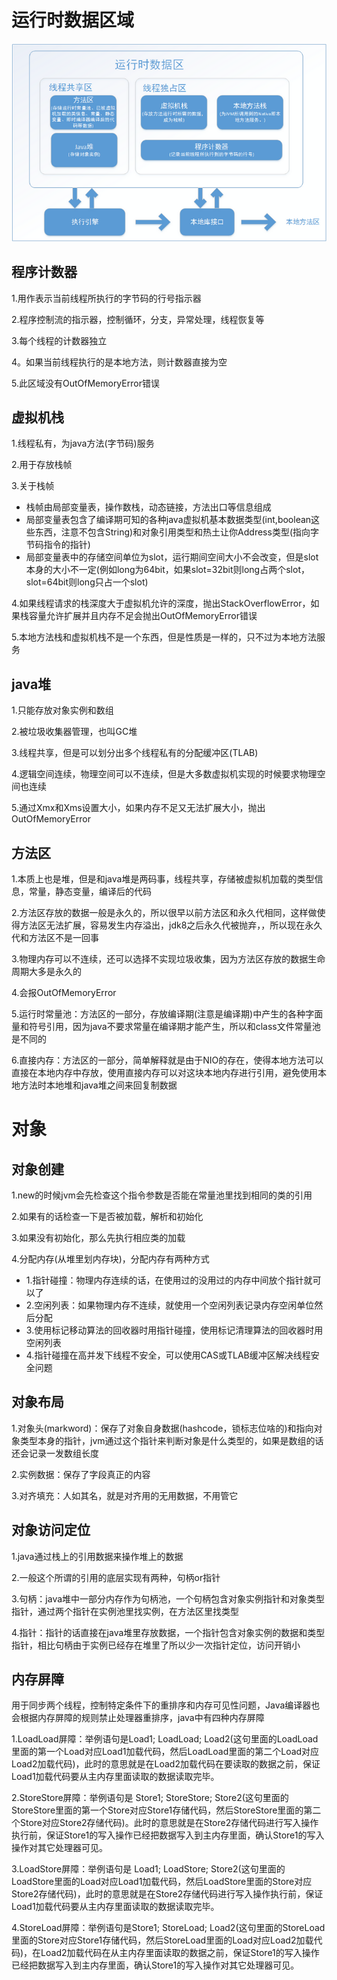 # 运行时数据区域

![all](https://github.com/einQimiaozi/awesome_java_notebook/blob/main/jvm/Resources/665375-20160126212928129-1855187537.png)

## 程序计数器

1.用作表示当前线程所执行的字节码的行号指示器

2.程序控制流的指示器，控制循环，分支，异常处理，线程恢复等

3.每个线程的计数器独立

4。如果当前线程执行的是本地方法，则计数器直接为空

5.此区域没有OutOfMemoryError错误

## 虚拟机栈

1.线程私有，为java方法(字节码)服务

2.用于存放栈帧

3.关于栈帧
  - 栈帧由局部变量表，操作数栈，动态链接，方法出口等信息组成
  - 局部变量表包含了编译期可知的各种java虚拟机基本数据类型(int,boolean这些东西，注意不包含String)和对象引用类型和热土让你Address类型(指向字节码指令的指针)
  - 局部变量表中的存储空间单位为slot，运行期间空间大小不会改变，但是slot本身的大小不一定(例如long为64bit，如果slot=32bit则long占两个slot，slot=64bit则long只占一个slot)

4.如果线程请求的栈深度大于虚拟机允许的深度，抛出StackOverflowError，如果栈容量允许扩展并且内存不足会抛出OutOfMemoryError错误

5.本地方法栈和虚拟机栈不是一个东西，但是性质是一样的，只不过为本地方法服务

## java堆

1.只能存放对象实例和数组

2.被垃圾收集器管理，也叫GC堆

3.线程共享，但是可以划分出多个线程私有的分配缓冲区(TLAB)

4.逻辑空间连续，物理空间可以不连续，但是大多数虚拟机实现的时候要求物理空间也连续

5.通过Xmx和Xms设置大小，如果内存不足又无法扩展大小，抛出OutOfMemoryError

## 方法区

1.本质上也是堆，但是和java堆是两码事，线程共享，存储被虚拟机加载的类型信息，常量，静态变量，编译后的代码

2.方法区存放的数据一般是永久的，所以很早以前方法区和永久代相同，这样做使得方法区无法扩展，容易发生内存溢出，jdk8之后永久代被抛弃，，所以现在永久代和方法区不是一回事

3.物理内存可以不连续，还可以选择不实现垃圾收集，因为方法区存放的数据生命周期大多是永久的

4.会报OutOfMemoryError

5.运行时常量池：方法区的一部分，存放编译期(注意是编译期)中产生的各种字面量和符号引用，因为java不要求常量在编译期才能产生，所以和class文件常量池是不同的

6.直接内存：方法区的一部分，简单解释就是由于NIO的存在，使得本地方法可以直接在本地内存中存放，使用直接内存可以对这块本地内存进行引用，避免使用本地方法时本地堆和java堆之间来回复制数据

# 对象

## 对象创建

1.new的时候jvm会先检查这个指令参数是否能在常量池里找到相同的类的引用

2.如果有的话检查一下是否被加载，解析和初始化

3.如果没有初始化，那么先执行相应类的加载

4.分配内存(从堆里划内存块)，分配内存有两种方式
   - 1.指针碰撞：物理内存连续的话，在使用过的没用过的内存中间放个指针就可以了
   - 2.空闲列表：如果物理内存不连续，就使用一个空闲列表记录内存空闲单位然后分配
   - 3.使用标记移动算法的回收器时用指针碰撞，使用标记清理算法的回收器时用空闲列表
   - 4.指针碰撞在高并发下线程不安全，可以使用CAS或TLAB缓冲区解决线程安全问题
   
## 对象布局

1.对象头(markword)：保存了对象自身数据(hashcode，锁标志位啥的)和指向对象类型本身的指针，jvm通过这个指针来判断对象是什么类型的，如果是数组的话还会记录一发数组长度

2.实例数据：保存了字段真正的内容

3.对齐填充：人如其名，就是对齐用的无用数据，不用管它

## 对象访问定位

1.java通过栈上的引用数据来操作堆上的数据

2.一般这个所谓的引用的底层实现有两种，句柄or指针

3.句柄：java堆中一部分内存作为句柄池，一个句柄包含对象实例指针和对象类型指针，通过两个指针在实例池里找实例，在方法区里找类型

4.指针：指针的话直接在java堆里存放数据，一个指针包含对象实例的数据和类型指针，相比句柄由于实例已经存在堆里了所以少一次指针定位，访问开销小

## 内存屏障

用于同步两个线程，控制特定条件下的重排序和内存可见性问题，Java编译器也会根据内存屏障的规则禁止处理器重排序，java中有四种内存屏障

1.LoadLoad屏障：举例语句是Load1; LoadLoad; Load2(这句里面的LoadLoad里面的第一个Load对应Load1加载代码，然后LoadLoad里面的第二个Load对应Load2加载代码)，此时的意思就是在Load2加载代码在要读取的数据之前，保证Load1加载代码要从主内存里面读取的数据读取完毕。

2.StoreStore屏障：举例语句是 Store1; StoreStore; Store2(这句里面的StoreStore里面的第一个Store对应Store1存储代码，然后StoreStore里面的第二个Store对应Store2存储代码)。此时的意思就是在Store2存储代码进行写入操作执行前，保证Store1的写入操作已经把数据写入到主内存里面，确认Store1的写入操作对其它处理器可见。

3.LoadStore屏障：举例语句是 Load1; LoadStore; Store2(这句里面的LoadStore里面的Load对应Load1加载代码，然后LoadStore里面的Store对应Store2存储代码)，此时的意思就是在Store2存储代码进行写入操作执行前，保证Load1加载代码要从主内存里面读取的数据读取完毕。

4.StoreLoad屏障：举例语句是Store1; StoreLoad; Load2(这句里面的StoreLoad里面的Store对应Store1存储代码，然后StoreLoad里面的Load对应Load2加载代码)，在Load2加载代码在从主内存里面读取的数据之前，保证Store1的写入操作已经把数据写入到主内存里面，确认Store1的写入操作对其它处理器可见。




